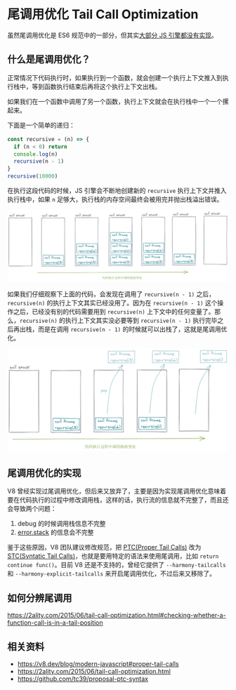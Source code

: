 # 尾调用优化 Tail Call Optimization

虽然尾调用优化是 ES6 规范中的一部分，但其实[大部分 JS 引擎都没有实现](https://kangax.github.io/compat-table/es6/#test-proper_tail_calls_(tail_call_optimisation))。

## 什么是尾调用优化？

正常情况下代码执行时，如果执行到一个函数，就会创建一个执行上下文推入到执行栈中，等到函数执行结束后再将这个执行上下文出栈。

如果我们在一个函数中调用了另一个函数，执行上下文就会在执行栈中一个一个摞起来。

下面是一个简单的递归：

```js
const recursive = (n) => {
  if (n < 0) return
  console.log(n)
  recursive(n - 1)
}
recursive(10000)
```

在执行这段代码的时候，JS 引擎会不断地创建新的 `recursive` 执行上下文并推入执行栈中，如果 `n` 足够大，执行栈的内存空间最终会被用完并抛出栈溢出错误。

![](../assets/recursive_call_stack.png)

如果我们仔细观察下上面的代码，会发现在调用了 `recursive(n - 1)` 之后，`recursive(n)` 的执行上下文其实已经没用了。因为在 `recursive(n - 1)` 这个操作之后，已经没有别的代码需要用到 `recursive(n)` 上下文中的任何变量了。那么，`recursive(n)` 的执行上下文其实没必要等到 `recursive(n - 1)` 执行完毕之后再出栈，而是在调用 `recursive(n - 1)` 的时候就可以出栈了，这就是尾调用优化。

![](../assets/recursive_call_stack_tco.png)

## 尾调用优化的实现

V8 曾经实现过尾调用优化，但后来又放弃了，主要是因为实现尾调用优化意味着要在代码执行的过程中修改调用栈，这样的话，执行流的信息就不完整了，而且还会导致两个问题：

1. debug 的时候调用栈信息不完整
2. [error.stack](https://developer.mozilla.org/en-US/docs/Web/JavaScript/Reference/Global_Objects/Error/Stack) 的信息会不完整

鉴于这些原因，V8 团队建议修改规范，把 [PTC(Proper Tail Calls)](http://www.ecma-international.org/ecma-262/6.0/#sec-tail-position-calls) 改为 [STC(Syntatic Tail Calls)](https://github.com/tc39/proposal-ptc-syntax)，也就是要用特定的语法来使用尾调用，比如 `return continue func()`。目前 V8 还是不支持的，曾经它提供了 `--harmony-tailcalls` 和 `--harmony-explicit-tailcalls` 来开启尾调用优化，不过后来又移除了。

## 如何分辨尾调用

https://2ality.com/2015/06/tail-call-optimization.html#checking-whether-a-function-call-is-in-a-tail-position

## 相关资料

- https://v8.dev/blog/modern-javascript#proper-tail-calls
- https://2ality.com/2015/06/tail-call-optimization.html
- https://github.com/tc39/proposal-ptc-syntax